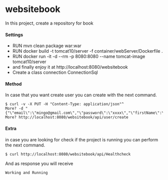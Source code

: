 # websitebook

In this project, create a repository for book

#### Settings 
* RUN mvn clean package war:war
* RUN docker build -t tomcat10/server -f container/webServer/Dockerfile .
* RUN docker run -it -d --rm -p 8080:8080 --name tomcat-image tomcat10/server
* and finally enjoy it at http://localhost:8080/websitebook
* Create a class connection ConnectionSql

#### Method

In case that you want create user you can create with the next command.

````
$ curl -v -X PUT -H "Content-Type: application/json"^ 
More? -d "{"\"email\":\"mingo@gmail.com\","\"password\":\"xxxx\","\"firstName\":\"mingo\","\"lastName\":\"reyes\","\"gender\":\"1\","\"userTypeId\":\"1\", 
More? http://localhost:8080/websitebook/api/user/create 
````

#### Extra
in case you are looking for check if the project is running you can perform the next command.

````
$ curl http://localhost:8080/websitebook/api/Healthcheck
````
And as response you will receive 
````
Working and Running
````
